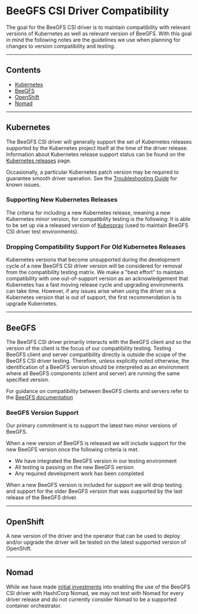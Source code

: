# BeeGFS CSI Driver Compatibility

The goal for the BeeGFS CSI driver is to maintain compatibility with relevant
versions of Kubernetes as well as relevant version of BeeGFS. With this goal in
mind the following notes are the guidelines we use when planning for changes to
version compatibility and testing.

***

## Contents

* [Kubernetes](#kubernetes)
* [BeeGFS](#beegfs)
* [OpenShift](#openshift)
* [Nomad](#nomad)

***

## Kubernetes

The BeeGFS CSI driver will generally support the set of Kubernetes releases
supported by the Kubernetes project itself at the time of the driver release.
Information about Kubernetes release support status can be found on the
[Kubernetes releases](https://kubernetes.io/releases/) page.

Occasionally, a particular Kubernetes patch version may be required to 
guarantee smooth driver operation. See the [Troubleshooting 
Guide](docs/troubleshooting.md) for known issues.

### Supporting New Kubernetes Releases

The criteria for including a new Kubernetes release, meaning a new Kubernetes
minor version, for compatibility testing is the following: It is able to be set
up via a released version of
[Kubespray](https://github.com/kubernetes-sigs/kubespray) (used to maintain
BeeGFS CSI driver test environments).

### Dropping Compatibility Support For Old Kubernetes Releases

Kubernetes versions that become unsupported during the development cycle of a
new BeeGFS CSI driver version will be considered for removal from the
compatibility testing matrix. We make a "best effort" to maintain compatibility
with one out-of-support version as an acknowledgement that Kubernetes has a 
fast moving release cycle and upgrading environments can take time. However,
if any issues arise when using the driver on a Kubernetes version that is
out of support, the first recommendation is to upgrade Kubernetes.

***

## BeeGFS

The BeeGFS CSI driver primarily interacts with the BeeGFS client and so the
version of the client is the focus of our compatibility testing. Testing BeeGFS
client and server compatibility directly is outside the scope of the BeeGFS CSI
driver testing. Therefore, unless explicitly noted otherwise, the identification
of a BeeGFS version should be interpreted as an environment where all BeeGFS
components (client and server) are running the same specified version.

For guidance on compatibility between BeeGFS clients and servers refer to 
the [BeeGFS documentation](https://doc.beegfs.io/latest/index.html)

### BeeGFS Version Support

Our primary commitment is to support the latest two minor versions of 
BeeGFS. 

When a new version of BeeGFS is released we will include support for the new
BeeGFS version once the following criteria is met.
* We have integrated the BeeGFS version in our testing environment
* All testing is passing on the new BeeGFS version
* Any required development work has been completed

When a new BeeGFS version is included for support we will drop testing and
support for the older BeeGFS version that was supported by the last release of
the BeeGFS driver.


***

## OpenShift

A new version of the driver and the operator that can be used to deploy 
and/or upgrade the driver will be tested on the latest supported version of 
OpenShift.

***

## Nomad

While we have made [initial investments](deploy/nomad/README.md) into enabling 
the use of the BeeGFS CSI driver with HashiCorp Nomad, we may not test with 
Nomad for every driver release and do not currently consider Nomad to be a 
supported container orchestrator.